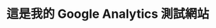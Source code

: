 <!DOCTYPE html>
<html>
<head>
  <title>GA 測試頁面</title>
<!-- Google tag (gtag.js) -->
<script async src="https://www.googletagmanager.com/gtag/js?id=G-XXXXXXX"></script>
<script>
  window.dataLayer = window.dataLayer || [];
  function gtag(){dataLayer.push(arguments);}
  gtag('js', new Date());
  gtag('config', 'G-XXXXXXX');
</script>
</head>
<body>
  <h1>這是我的 Google Analytics 測試網站</h1>
</body>
</html>
